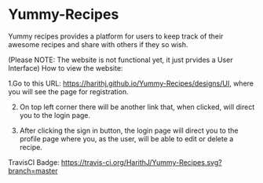 # Yummy-Recipes
Yummy recipes provides a platform for users to keep track of their awesome recipes and share with others if they so wish.

(Please NOTE: The website is not functional yet, it just prvides a User Interface)
How to view the website:

1.Go to this URL: https://harithj.github.io/Yummy-Recipes/designs/UI, where you will see the page for registration. 

2. On top left corner there will be another link that, when clicked, will direct you to the login page. 

3. After clicking the sign in button, the login page will direct you to the profile page where you, as the user, will be able to edit or delete a recipe.

TravisCI Badge: https://travis-ci.org/HarithJ/Yummy-Recipes.svg?branch=master
